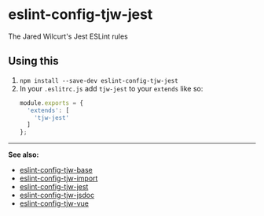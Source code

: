# eslint-config-tjw-jest

The Jared Wilcurt's Jest ESLint rules


## Using this

1. `npm install --save-dev eslint-config-tjw-jest`
1. In your `.eslitrc.js` add `tjw-jest` to your `extends` like so:
    ```js
    module.exports = {
      'extends': [
        'tjw-jest'
      ]
    };
    ```


* * *


**See also:**

* [eslint-config-tjw-base](https://github.com/tjw-lint/eslint-config-tjw-base)
* [eslint-config-tjw-import](https://github.com/tjw-lint/eslint-config-tjw-import)
* [eslint-config-tjw-jest](https://github.com/tjw-lint/eslint-config-tjw-jest)
* [eslint-config-tjw-jsdoc](https://github.com/tjw-lint/eslint-config-tjw-jsdoc)
* [eslint-config-tjw-vue](https://github.com/tjw-lint/eslint-config-tjw-vue)
